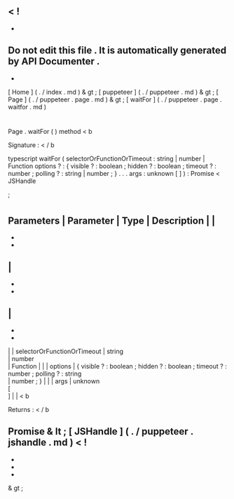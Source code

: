 <
!
-
-
Do
not
edit
this
file
.
It
is
automatically
generated
by
API
Documenter
.
-
-
>
[
Home
]
(
.
/
index
.
md
)
&
gt
;
[
puppeteer
]
(
.
/
puppeteer
.
md
)
&
gt
;
[
Page
]
(
.
/
puppeteer
.
page
.
md
)
&
gt
;
[
waitFor
]
(
.
/
puppeteer
.
page
.
waitfor
.
md
)
#
#
Page
.
waitFor
(
)
method
<
b
>
Signature
:
<
/
b
>
typescript
waitFor
(
selectorOrFunctionOrTimeout
:
string
|
number
|
Function
options
?
:
{
visible
?
:
boolean
;
hidden
?
:
boolean
;
timeout
?
:
number
;
polling
?
:
string
|
number
;
}
.
.
.
args
:
unknown
[
]
)
:
Promise
<
JSHandle
>
;
#
#
Parameters
|
Parameter
|
Type
|
Description
|
|
-
-
-
|
-
-
-
|
-
-
-
|
|
selectorOrFunctionOrTimeout
|
string
\
|
number
\
|
Function
|
|
|
options
|
{
visible
?
:
boolean
;
hidden
?
:
boolean
;
timeout
?
:
number
;
polling
?
:
string
\
|
number
;
}
|
|
|
args
|
unknown
\
[
\
]
|
|
<
b
>
Returns
:
<
/
b
>
Promise
&
lt
;
[
JSHandle
]
(
.
/
puppeteer
.
jshandle
.
md
)
<
!
-
-
-
-
>
&
gt
;

